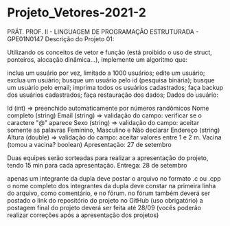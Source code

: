 # Projeto_Vetores-2021-2

PRÁT. PROF. II - LINGUAGEM DE PROGRAMAÇÃO ESTRUTURADA - GPE01N0147
Descrição do Projeto 01:

Utilizando os conceitos de vetor e função (está proibido o uso de struct, ponteiros, alocação dinâmica...), implemente um algoritmo que:

inclua um usuário por vez, limitado a 1000 usuários;
edite um usuário;
exclua um usuário;
busque um usuário pelo id (pesquisa binária);
busque um usuário pelo email;
imprima todos os usuários cadastrados;
faça backup dos usuários cadastrados;
faça restauração dos dados;
Dados do usuário:

Id (int) => preenchido automaticamente por números randômicos
Nome completo (string)
Email (string) => validação do campo: verificar se o caractere "@" aparece
Sexo (string) => validação do campo: aceitar somente as palavras Feminino, Masculino e Não declarar
Endereço (string)
Altura (double) => validação do campo: aceitar valores entre 1 e 2 m. 
Vacina (tomou a vacina? boolean)
Apresentação: 27 de setembro

Duas equipes serão sorteadas para realizar a apresentação do projeto, tendo 15 min para cada apresentação.
Entrega:  28 de setembro

apenas um integrante da dupla deve postar o arquivo no formato .c ou .cpp
o nome completo dos integrantes da dupla deve constar na primeira linha do arquivo, como comentário, e no fórum.
no fórum também deverá ser postado o link do repositório do projeto no GitHub (uso obrigatório)
a postagem final do projeto deverá ser feita até 28/09 (vocês poderão realizar correções após a apresentação dos projetos)